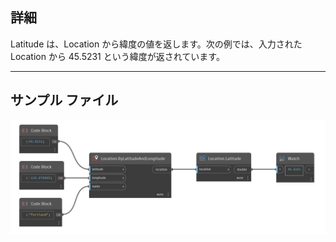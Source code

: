 ## 詳細
Latitude は、Location から緯度の値を返します。次の例では、入力された Location から 45.5231 という緯度が返されています。
___
## サンプル ファイル

![Latitude](./DynamoUnits.Location.Latitude_img.jpg)

